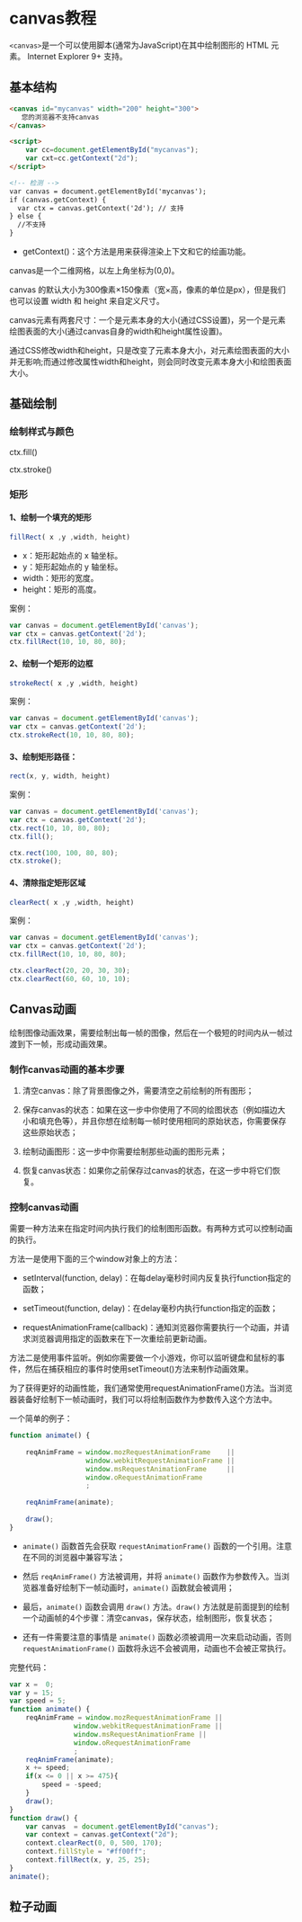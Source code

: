 # canvas教程
`<canvas>`是一个可以使用脚本(通常为JavaScript)在其中绘制图形的 HTML 元素。
Internet Explorer 9+ 支持。

## 基本结构
``` html
<canvas id="mycanvas" width="200" height="300">
   您的浏览器不支持canvas
</canvas>

<script>
    var cc=document.getElementById("mycanvas");
    var cxt=cc.getContext("2d");
</script>

<!-- 检测 -->
var canvas = document.getElementById('mycanvas');
if (canvas.getContext) {
  var ctx = canvas.getContext('2d'); // 支持
} else { 
  //不支持 
}
```

* getContext()：这个方法是用来获得渲染上下文和它的绘画功能。

canvas是一个二维网格，以左上角坐标为(0,0)。

canvas 的默认大小为300像素×150像素（宽×高，像素的单位是px），但是我们也可以设置 width 和 height 来自定义尺寸。

canvas元素有两套尺寸：一个是元素本身的大小(通过CSS设置)，另一个是元素绘图表面的大小(通过canvas自身的width和height属性设置)。

通过CSS修改width和height，只是改变了元素本身大小，对元素绘图表面的大小并无影响;而通过修改属性width和height，则会同时改变元素本身大小和绘图表面大小。

## 基础绘制
### 绘制样式与颜色
ctx.fill()

ctx.stroke()

### 矩形
#### 1、绘制一个填充的矩形
``` js
fillRect( x ,y ,width, height)
```

* x：矩形起始点的 x 轴坐标。
* y：矩形起始点的 y 轴坐标。
* width：矩形的宽度。
* height：矩形的高度。

案例：

``` js
var canvas = document.getElementById('canvas');
var ctx = canvas.getContext('2d');
ctx.fillRect(10, 10, 80, 80);
```
#### 2、绘制一个矩形的边框
``` js
strokeRect( x ,y ,width, height)
```

案例：

``` js
var canvas = document.getElementById('canvas');
var ctx = canvas.getContext('2d');
ctx.strokeRect(10, 10, 80, 80);
```

#### 3、绘制矩形路径：
``` js
rect(x, y, width, height)
```

案例：

``` js
var canvas = document.getElementById('canvas');
var ctx = canvas.getContext('2d');
ctx.rect(10, 10, 80, 80);
ctx.fill();

ctx.rect(100, 100, 80, 80);
ctx.stroke();
```

#### 4、清除指定矩形区域
``` js
clearRect( x ,y ,width, height)
```

案例：

``` js
var canvas = document.getElementById('canvas');
var ctx = canvas.getContext('2d');
ctx.fillRect(10, 10, 80, 80);

ctx.clearRect(20, 20, 30, 30);
ctx.clearRect(60, 60, 10, 10);
```

## Canvas动画
绘制图像动画效果，需要绘制出每一帧的图像，然后在一个极短的时间内从一帧过渡到下一帧，形成动画效果。

### 制作canvas动画的基本步骤
1. 清空canvas：除了背景图像之外，需要清空之前绘制的所有图形；

2. 保存canvas的状态：如果在这一步中你使用了不同的绘图状态（例如描边大小和填充色等），并且你想在绘制每一帧时使用相同的原始状态，你需要保存这些原始状态；

3. 绘制动画图形：这一步中你需要绘制那些动画的图形元素；

4. 恢复canvas状态：如果你之前保存过canvas的状态，在这一步中将它们恢复。

### 控制canvas动画
需要一种方法来在指定时间内执行我们的绘制图形函数。有两种方式可以控制动画的执行。

方法一是使用下面的三个window对象上的方法：

* setInterval(function, delay)：在每delay毫秒时间内反复执行function指定的函数；

* setTimeout(function, delay)：在delay毫秒内执行function指定的函数；

* requestAnimationFrame(callback)：通知浏览器你需要执行一个动画，并请求浏览器调用指定的函数来在下一次重绘前更新动画。

方法二是使用事件监听。例如你需要做一个小游戏，你可以监听键盘和鼠标的事件，然后在捕获相应的事件时使用setTimeout()方法来制作动画效果。

为了获得更好的动画性能，我们通常使用requestAnimationFrame()方法。当浏览器装备好绘制下一帧动画时，我们可以将绘制函数作为参数传入这个方法中。

一个简单的例子：

``` js
function animate() {
 
    reqAnimFrame = window.mozRequestAnimationFrame    ||
                   window.webkitRequestAnimationFrame ||
                   window.msRequestAnimationFrame     ||
                   window.oRequestAnimationFrame
                   ;
 
    reqAnimFrame(animate);
 
    draw();
}
```
* `animate()` 函数首先会获取 `requestAnimationFrame()` 函数的一个引用。注意在不同的浏览器中兼容写法；

* 然后 `reqAnimFrame()` 方法被调用，并将 `animate()` 函数作为参数传入。当浏览器准备好绘制下一帧动画时，`animate()` 函数就会被调用；

* 最后，`animate()` 函数会调用 `draw()` 方法。`draw()` 方法就是前面提到的绘制一个动画帧的4个步骤：清空canvas，保存状态，绘制图形，恢复状态；

* 还有一件需要注意的事情是 `animate()` 函数必须被调用一次来启动动画，否则 `requestAnimationFrame()` 函数将永远不会被调用，动画也不会被正常执行。

完整代码：

``` js
var x =  0;
var y = 15;
var speed = 5;
function animate() {
    reqAnimFrame = window.mozRequestAnimationFrame ||
                window.webkitRequestAnimationFrame ||
                window.msRequestAnimationFrame ||
                window.oRequestAnimationFrame
                ;
    reqAnimFrame(animate);
    x += speed;
    if(x <= 0 || x >= 475){
        speed = -speed;
    }
    draw();
}
function draw() {
    var canvas  = document.getElementById("canvas");
    var context = canvas.getContext("2d");
    context.clearRect(0, 0, 500, 170);
    context.fillStyle = "#ff00ff";
    context.fillRect(x, y, 25, 25);
}
animate();
```

## 粒子动画
